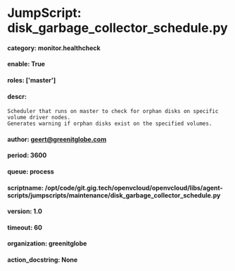 
# JumpScript: disk_garbage_collector_schedule.py
        
#### category: monitor.healthcheck
#### enable: True
#### roles: ['master']
#### descr: 
```
Scheduler that runs on master to check for orphan disks on specific volume driver nodes.
Generates warning if orphan disks exist on the specified volumes.

```
#### author: geert@greenitglobe.com
#### period: 3600
#### queue: process
#### scriptname: /opt/code/git.gig.tech/openvcloud/openvcloud/libs/agent-scripts/jumpscripts/maintenance/disk_garbage_collector_schedule.py
#### version: 1.0
#### timeout: 60
#### organization: greenitglobe
#### action_docstring: None